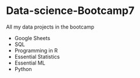 # Data-science-Bootcamp7
All my data projects in the bootcamp
- Google Sheets
- SQL
- Programming in R
- Essential Statistics
- Essential ML
- Python
